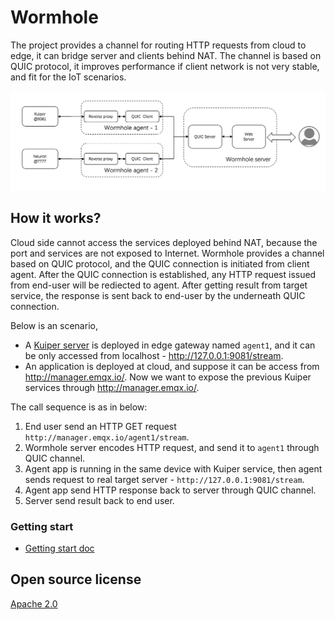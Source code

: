 # Wormhole
The project provides a channel for routing HTTP requests from cloud to edge, it can bridge server and clients behind NAT. The channel is based on QUIC protocol, it improves performance if client network is not very stable, and fit for the IoT scenarios.

![](docs/resources/arch.png)

## How it works?

Cloud side cannot access the services deployed behind NAT, because the port and services are not exposed to Internet. Wormhole provides a channel based on QUIC protocol, and the QUIC connection is initiated from client agent. After the QUIC connection is established, any HTTP request issued from end-user will be rediected to agent. After getting result from target service, the response is sent back to end-user by the underneath QUIC connection.

Below is an scenario,

- A [Kuiper server](https://github.com/emqx/kuiper) is deployed in edge gateway named `agent1`, and it can be only accessed from localhost - http://127.0.0.1:9081/stream.
- An application is deployed at cloud,  and suppose it can be access from http://manager.emqx.io/. Now we want to expose the previous Kuiper services through http://manager.emqx.io/.

The call sequence is as in below:

1. End user send an HTTP GET request `http://manager.emqx.io/agent1/stream`.
2. Wormhole server encodes HTTP request, and send it to `agent1` through QUIC channel.
3. Agent app is running in the same device with Kuiper service, then agent sends request to real target server - `http://127.0.0.1:9081/stream`.
4. Agent app send HTTP response back to server through QUIC channel.
5. Server send result back to end user.

### Getting start

- [Getting start doc](docs/getting_start.md)

## Open source license

[Apache 2.0](https://github.com/emqx/kuiper/blob/master/LICENSE)